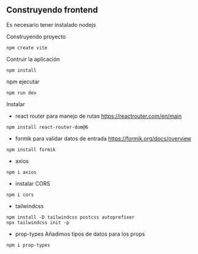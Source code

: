 ## Construyendo frontend
Es necesario tener instalado nodejs

Construyendo proyecto
~~~
npm create vite
~~~

Contruir la aplicación
~~~
npm install
~~~
npm ejecutar 
~~~
npm run dev
~~~

Instalar
- react router para manejo de rutas https://reactrouter.com/en/main
~~~
npm install react-router-dom@6
~~~
- formik para validar datos de entrada https://formik.org/docs/overview
~~~
npm install formik
~~~
- axios
~~~
npm i axios
~~~
- instalar CORS
~~~
npm i cors
~~~
- tailwindcss
~~~
npm install -D tailwindcss postcss autoprefixer
npx tailwindcss init -p
~~~
- prop-types
Añadimos tipos de datos para los props
~~~
npm i prop-types
~~~
